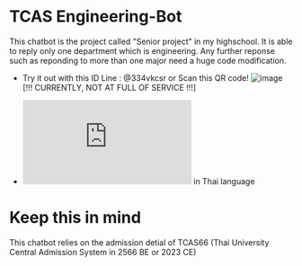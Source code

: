 # TCAS Engineering-Bot
This chatbot is the project called "Senior project" in my highschool.
It is able to reply only one department which is engineering.
Any further reponse such as reponding to more than one major need a huge code modification.

  - Try it out with this ID Line : @334vkcsr or Scan this QR code!
  ![image](https://github.com/uzimpp/TCAS-Engineering-Bot/assets/130132510/2827871b-b7dc-4906-ae78-73cf9f3d89d8)
[!!! CURRENTLY, NOT AT FULL OF SERVICE !!!]
  
  - ![Academic report](https://github.com/uzimpp/TCAS-Engineering-Bot/blob/main/Academic%20report.pdf) in Thai language

# Keep this in mind
  This chatbot relies on the admission detial of TCAS66 (Thai University Central Admission System in 2566 BE or 2023 CE)
